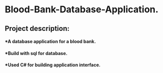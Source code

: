 # Blood-Bank-Database-Application.
## Project description:
#### *A database application  for a blood bank.
#### *Build with sql for database.
#### *Used C# for building application interface.
